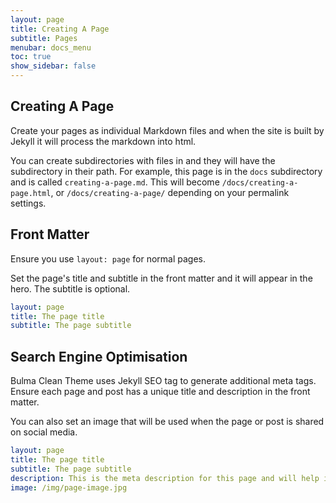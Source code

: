 ```yaml
---
layout: page
title: Creating A Page
subtitle: Pages
menubar: docs_menu
toc: true
show_sidebar: false
---
```


## Creating A Page

Create your pages as individual Markdown files and when the site is built by Jekyll it will process the markdown into html. 

You can create subdirectories with files in and they will have the subdirectory in their path. For example, this page is in the `docs` subdirectory and is called `creating-a-page.md`. This will become `/docs/creating-a-page.html`, or `/docs/creating-a-page/` depending on your permalink settings.

## Front Matter

Ensure you use `layout: page` for normal pages.

Set the page's title and subtitle in the front matter and it will appear in the hero. The subtitle is optional.

```yaml
layout: page
title: The page title
subtitle: The page subtitle
```

## Search Engine Optimisation

Bulma Clean Theme uses Jekyll SEO tag to generate additional meta tags. Ensure each page and post has a unique title and description in the front matter. 

You can also set an image that will be used when the page or post is shared on social media. 

```yaml
layout: page
title: The page title
subtitle: The page subtitle
description: This is the meta description for this page and will help it appear in search engines
image: /img/page-image.jpg
```




